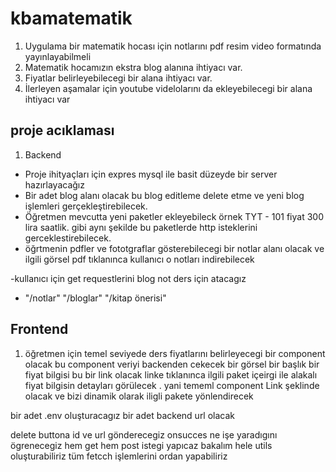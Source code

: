 # kbamatematik

1. Uygulama bir matematik hocası için notlarını pdf resim video formatında yayınlayabilmeli
2. Matematik hocamızın ekstra blog alanına ihtiyacı var.
3. Fiyatlar belirleyebilecegi bir alana ihtiyacı var.
4. İlerleyen aşamalar için youtube videlolarını da ekleyebilecegi bir alana ihtiyacı var

## proje acıklaması

1. Backend

- Proje ihityaçları için expres mysql ile basit düzeyde bir server hazırlayacağız
- Bir adet blog alanı olacak bu blog editleme delete etme ve yeni blog işlemleri gerçekleştirebilecek.
- Öğretmen mevcutta yeni paketler ekleyebileck örnek TYT - 101 fiyat 300 lira saatlik. gibi aynı şekilde bu paketlerde http isteklerini gerceklestirebilecek.
- öğrtmenin pdfler ve fototgraflar gösterebilecegi bir notlar alanı olacak ve ilgili görsel pdf tıklanınca kullanıcı o notları indirebilecek

-kullanıcı için get requestlerini blog not ders için atacagız

- "/notlar" "/bloglar" "/kitap önerisi"

## Frontend

1. öğretmen için temel seviyede ders fiyatlarını belirleyecegi bir component olacak bu component veriyi backenden cekecek bir görsel bir başlık bir fiyat bilgisi bu bir link olacak linke tıklanınca ilgili paket içeirgi ile alakalı fiyat bilgisin detayları görülecek . yani tememl component Link şeklinde olacak ve bizi dinamik olarak iligli pakete yönlendirecek

bir adet .env oluşturacagız bir adet backend url olacak

delete buttona id ve url gönderecegiz onsucces ne işe yaradıgını ögrenecegiz
hem get hem post istegi yapıcaz bakalım hele
utils oluşturabiliriz tüm fetcch işlemlerini ordan yapabiliriz


